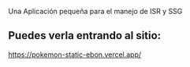 Una Aplicación pequeña para el manejo de ISR y SSG

## Puedes verla entrando al sitio: 
https://pokemon-static-ebon.vercel.app/